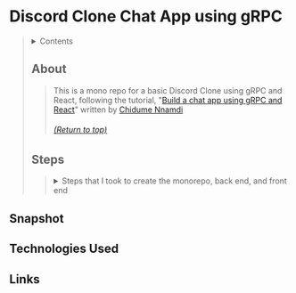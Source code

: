 # Discord Clone Chat App using gRPC
> <details>
>   <summary>Contents</summary>
>
>> | [About]() | [Technologies Used]() |
>> |--|--|
>> | [Steps]() | [Links]() |
>> | [Snappshot]() | |
>>
> </details>
>
>
> ## About
>> This is a mono repo for a basic Discord Clone using gRPC and React, following the tutorial, "[Build a chat app using gRPC and React](https://daily.dev/blog/build-a-chat-app-using-grpc-and-reactjs)" written by [Chidume Nnamdi](https://app.daily.dev/chidumennamdi)
>> ###### [(Return to top)]()
>
>
> ## Steps
>> <details>
>>  <summary>Steps that I took to create the monorepo, back end, and front end</summary>
>> 
>>> <details>
>>>  <summary><b>Monorepo</b></summary>
>>>
>>>>
>>>
>>> </details>
>>> <details>
>>>  <summary><b>Backend</b></summary>
>>>
>>>>
>>>
>>> </details>
>>> <details>
>>>  <summary><b>Frontend</b></summary>
>>>
>>>>
>>>
>>> </details>
>> </details>
  


## Snapshot

## Technologies Used

## Links
